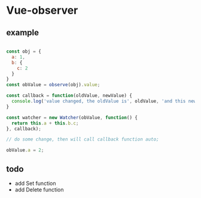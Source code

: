 # Vue-observer


## example

```JavaScript

const obj = {
  a: 1,
  b: {
    c: 2
  }
}
const obValue = observe(obj).value;

const callback = function(oldValue, newValue) {
  console.log('value changed, the oldValue is', oldValue, 'and this new value is', newValue);
}

const watcher = new Watcher(obValue, function() {
  return this.a + this.b.c;
}, callback);

// do some change, then will call callback function auto; 

obValue.a = 2;

```

## todo

- add Set function
- add Delete function 